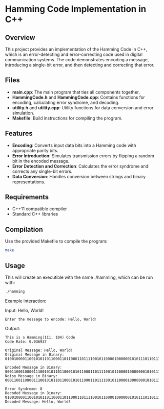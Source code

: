 # Hamming Code Implementation in C++

## Overview
This project provides an implementation of the Hamming Code in C++, which is an error-detecting and error-correcting code used in digital communication systems. The code demonstrates encoding a message, introducing a single-bit error, and then detecting and correcting that error.

## Files
- **main.cpp**: The main program that ties all components together.
- **HammingCode.h** and **HammingCode.cpp**: Contains functions for encoding, calculating error syndrome, and decoding.
- **utility.h** and **utility.cpp**: Utility functions for data conversion and error simulation.
- **Makefile**: Build instructions for compiling the program.

## Features
- **Encoding**: Converts input data bits into a Hamming code with appropriate parity bits.
- **Error Introduction**: Simulates transmission errors by flipping a random bit in the encoded message.
- **Error Detection and Correction**: Calculates the error syndrome and corrects any single-bit errors.
- **Data Conversion**: Handles conversion between strings and binary representations.

## Requirements
- C++11 compatible compiler
- Standard C++ libraries

## Compilation
Use the provided Makefile to compile the program:

```bash
make
```

## Usage
This will create an executible with the name ./hamming, which can be run with:

```bash
./hamming
```

Example Interaction:

Input: Hello, World!

```plaintext 
Enter the message to encode: Hello, World!
```

Output:

```plaintext 
This is a Hamming(111, 104) Code
Code Rate: 0.936937

Original Message: Hello, World!
Original Message in Binary: 01001000011001010110110001101100011011110010110000100000010101110110111101110010011011000110010000100001

Encoded Message in Binary:  000110001000011100101011011000101011000110111100101100001000000010101110110111101110010011011000110010000100001
Noisy Message in Binary:    000110011000011100101011011000101011000110111100101100001000000010101110110111101110010011011000110010000100001

Error Syndrome: 8
Decoded Message in Binary:  01001000011001010110110001101100011011110010110000100000010101110110111101110010011011000110010000100001
Decoded Message: Hello, World!
```
